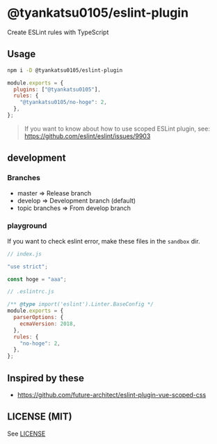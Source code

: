 # @tyankatsu0105/eslint-plugin

Create ESLint rules with TypeScript

## Usage

```bash
npm i -D @tyankatsu0105/eslint-plugin
```

```js
module.exports = {
  plugins: ["@tyankatsu0105"],
  rules: {
    "@tyankatsu0105/no-hoge": 2,
  },
};
```

> If you want to know about how to use scoped ESLint plugin, see: https://github.com/eslint/eslint/issues/9903

## development

### Branches

- master => Release branch
- develop => Development branch (default)
- topic branches => From develop branch

### playground

If you want to check eslint error, make these files in the `sandbox` dir.

```js
// index.js

"use strict";

const hoge = "aaa";
```

```js
// .eslintrc.js

/** @type import('eslint').Linter.BaseConfig */
module.exports = {
  parserOptions: {
    ecmaVersion: 2018,
  },
  rules: {
    "no-hoge": 2,
  },
};
```

## Inspired by these

- https://github.com/future-architect/eslint-plugin-vue-scoped-css

## LICENSE (MIT)

See [LICENSE](https://github.com/tyankatsu0105/eslint-plugin/blob/develop/LICENSE)
